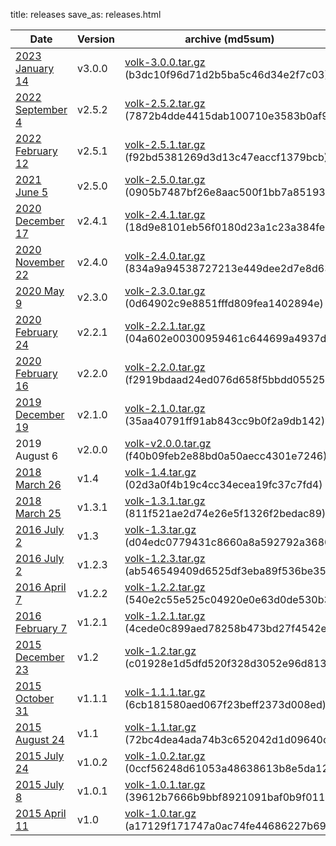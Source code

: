title: releases
save_as: releases.html

| Date                                             | Version | archive (md5sum)                                                                          | detached signatures                                          |
|--------------------------------------------------|---------|-------------------------------------------------------------------------------------------|--------------------------------------------------------------|
| [2023 January 14](../release-v300.html)          | v3.0.0  | [volk-3.0.0.tar.gz](../releases/volk-3.0.0.tar.gz) \(b3dc10f96d71d2b5ba5c46d34e2f7c03\)   | [3.0.0.sha256.sig](../releases/3.0.0.sha256.sig)/[volk-3.0.0.tar.gz.asc](../releases/volk-3.0.0.tar.gz.asc)
| [2022 September 4](../release-v252.html)         | v2.5.2  | [volk-2.5.2.tar.gz](../releases/volk-2.5.2.tar.gz) \(7872b4dde4415dab100710e3583b0af9\)   | [2.5.2.sha256.sig](../releases/2.5.2.sha256.sig)/[volk-2.5.2.tar.gz.asc](../releases/volk-2.5.2.tar.gz.asc)
| [2022 February 12](../release-v251.html)         | v2.5.1  | [volk-2.5.1.tar.gz](../releases/volk-2.5.1.tar.gz) \(f92bd5381269d3d13c47eaccf1379bcb\)   | [2.5.1.sha256.sig](../releases/2.5.1.sha256.sig)/[volk-2.5.1.tar.gz.asc](../releases/volk-2.5.1.tar.gz.asc)
| [2021 June 5](../release-v250.html)              | v2.5.0  | [volk-2.5.0.tar.gz](../releases/volk-2.5.0.tar.gz) \(0905b7487bf26e8aac500f1bb7a85193\)   | [2.5.0.sha256.sig](../releases/2.5.0.sha256.sig)/[volk-2.5.0.tar.gz.asc](../releases/volk-2.5.0.tar.gz.asc)
| [2020 December 17](../release-v241.html)         | v2.4.1  | [volk-2.4.1.tar.gz](../releases/volk-2.4.1.tar.gz) \(18d9e8101eb56f0180d23a1c23a384fe\)   | [2.4.1.sha256.sig](../releases/2.4.1.sha256.sig)/[volk-2.4.1.tar.gz.asc](../releases/volk-2.4.1.tar.gz.asc)
| [2020 November 22](../release-v240.html)         | v2.4.0  | [volk-2.4.0.tar.gz](../releases/volk-2.4.0.tar.gz) \(834a9a94538727213e449dee2d7e8d63\)   | [2.4.0.sha256.sig](../releases/2.4.0.sha256.sig)
| [2020 May 9](../release-v230.html)               | v2.3.0  | [volk-2.3.0.tar.gz](../releases/volk-2.3.0.tar.gz) \(0d64902c9e8851fffd809fea1402894e\)   | [2.3.0.sha256.sig](../releases/2.3.0.sha256.sig)       
| [2020 February 24](../release-v221.html)         | v2.2.1  | [volk-2.2.1.tar.gz](../releases/volk-2.2.1.tar.gz) \(04a602e00300959461c644699a4937df\)   | [2.2.1.sha256.sig](../releases/2.2.1.sha256.sig)       
| [2020 February 16](../release-v220.html)         | v2.2.0  | [volk-2.2.0.tar.gz](../releases/volk-2.2.0.tar.gz) \(f2919bdaad24ed076d658f5bbdd05525\)   | [2.2.0.sha256.sig](../releases/2.2.0.sha256.sig)             |
| [2019 December 19](../release-v210.html)         | v2.1.0  | [volk-2.1.0.tar.gz](../releases/volk-2.1.0.tar.gz) \(35aa40791ff91ab843cc9b0f2a9db142\)   |                                                              |
| 2019 August 6                                    | v2.0.0  | [volk-v2.0.0.tar.gz](../releases/volk-v2.0.0.tar.gz) \(f40b09feb2e88bd0a50aecc4301e7246\) | [volk-v2.0.0.tar.gz.asc](../releases/volk-v2.0.0.tar.gz.asc) |
| [2018 March 26](../release-v14.html)             | v1.4    | [volk-1.4.tar.gz](../releases/volk-1.4.tar.gz) \(02d3a0f4b19c4cc34ecea19fc37c7fd4\)       | [volk-1.4.tar.gz.asc](../releases/volk-1.3.tar.gz.asc)       |
| [2018 March 25](../release-v131.html)            | v1.3.1  | [volk-1.3.1.tar.gz](../releases/volk-1.3.1.tar.gz) \(811f521ae2d74e26e5f1326f2bedac89\)   | [volk-1.3.1.tar.gz.asc](../releases/volk-1.3.tar.gz.asc)     |
| [2016 July 2](../release-v13.html)               | v1.3    | [volk-1.3.tar.gz](../releases/volk-1.3.tar.gz) \(d04edc0779431c8660a8a592792a3680\)       | [volk-1.3.tar.gz.asc](../releases/volk-1.3.tar.gz.asc)       |
| [2016 July 2](../release-v123.html)              | v1.2.3  | [volk-1.2.3.tar.gz](../releases/volk-1.2.2.tar.gz) \(ab546549409d6525df3eba89f536be35\)   | [volk-1.2.3.tar.gz.asc](../releases/volk-1.2.2.tar.gz.asc)   |
| [2016 April 7](../release-v122.html)             | v1.2.2  | [volk-1.2.2.tar.gz](../releases/volk-1.2.2.tar.gz) \(540e2c55e525c04920e0e63d0de530b3\)   |                                                              |
| [2016 February 7](../release-v121.html)          | v1.2.1  | [volk-1.2.1.tar.gz](../releases/volk-1.2.1.tar.gz) \(4cede0c899aed78258b473bd27f4542e\)   |                                                              |
| [2015 December 23](../release-v12.html)          | v1.2    | [volk-1.2.tar.gz](../releases/volk-1.2.tar.gz) \(c01928e1d5dfd520f328d3052e96d813\)       |                                                              |
| [2015 October 31](../release-v111.html)          | v1.1.1  | [volk-1.1.1.tar.gz](../releases/volk-1.1.1.tar.gz) \(6cb181580aed067f23beff2373d008ed\)   |                                                              |
| [2015 August 24](../release-v11.html)            | v1.1    | [volk-1.1.tar.gz](../releases/volk-1.1.tar.gz) \(72bc4dea4ada74b3c652042d1d09640c\)       |                                                              |
| [2015 July 24](../maintenance-release-v102.html) | v1.0.2  | [volk-1.0.2.tar.gz](../releases/volk-1.0.2.tar.gz) \(0ccf56248d61053a48638613b8e5da12\)   |                                                              |
| [2015 July 8](../maintenance-release-v101.html)  | v1.0.1  | [volk-1.0.1.tar.gz](../releases/volk-1.0.1.tar.gz) \(39612b7666b9bbf8921091baf0b9f011\)   |                                                              |
| [2015 April 11](../initial-release.html)         | v1.0    | [volk-1.0.tar.gz](../releases/volk-1.0.tar.gz) \(a17129f171747a0ac74fe44686227b69\)       |                                                              |
